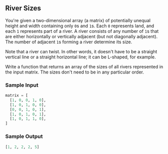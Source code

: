 ## River Sizes
You're given a two-dimensional array (a matrix) of
potentially unequal height and width containing only `0`s
and `1`s. Each `0` represents land, and each `1` represents
part of a river. A river consists of any number of `1`s that
are either horizontally or vertically adjacent (but not
diagonally adjacent). The number of adjacent `1`s forming
a river determine its size.

Note that a river can twist. In other words, it doesn't have
to be a straight vertical line or a straight horizontal
line; it can be L-shaped, for example.

Write a function that returns an array of the sizes of all
rivers represented in the input matrix. The sizes don't need
to be in any particular order.

### Sample Input
```Python
matrix = [
  [1, 0, 0, 1, 0],
  [1, 0, 1, 0, 0],
  [0, 0, 1, 0, 1],
  [1, 0, 1, 0, 1],
  [1, 0, 1, 1, 0],
]
```

### Sample Output
```Python
[1, 2, 2, 2, 5]
```
